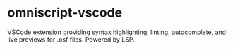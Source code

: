 # omniscript-vscode
VSCode extension providing syntax highlighting, linting, autocomplete, and live previews for .osf files. Powered by LSP.
